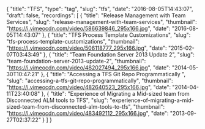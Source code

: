 {
  "title": "TFS",
  "type": "tag",
  "slug": "tfs",
  "date": "2016-08-05T14:43:07",
  "draft": false,
  "recordings": [
    {
      "title": "Release Management with Team Services",
      "slug": "release-management-with-team-services",
      "thumbnail": "https://i.vimeocdn.com/video/586639846_295x166.jpg",
      "date": "2016-08-05T14:43:07"
    },
    {
      "title": "TFS Process Template Customizations",
      "slug": "tfs-process-template-customizations",
      "thumbnail": "https://i.vimeocdn.com/video/506118777_295x166.jpg",
      "date": "2015-02-07T03:43:49"
    },
    {
      "title": "Team Foundation Server 2013 Update 2",
      "slug": "team-foundation-server-2013-update-2",
      "thumbnail": "https://i.vimeocdn.com/video/482027494_295x166.jpg",
      "date": "2014-05-30T10:47:21"
    },
    {
      "title": "Accessing a TFS Git Repo Programmatically ",
      "slug": "accessing-a-tfs-git-repo-programmatically",
      "thumbnail": "https://i.vimeocdn.com/video/482640523_295x166.jpg",
      "date": "2014-04-11T23:40:08"
    },
    {
      "title": "Experience of Migrating a Mid-sized team from Disconnected ALM tools to TFS",
      "slug": "experience-of-migrating-a-mid-sized-team-from-disconnected-alm-tools-to-tfs",
      "thumbnail": "https://i.vimeocdn.com/video/483492112_295x166.jpg",
      "date": "2013-09-27T02:37:22"
    }
  ]
}